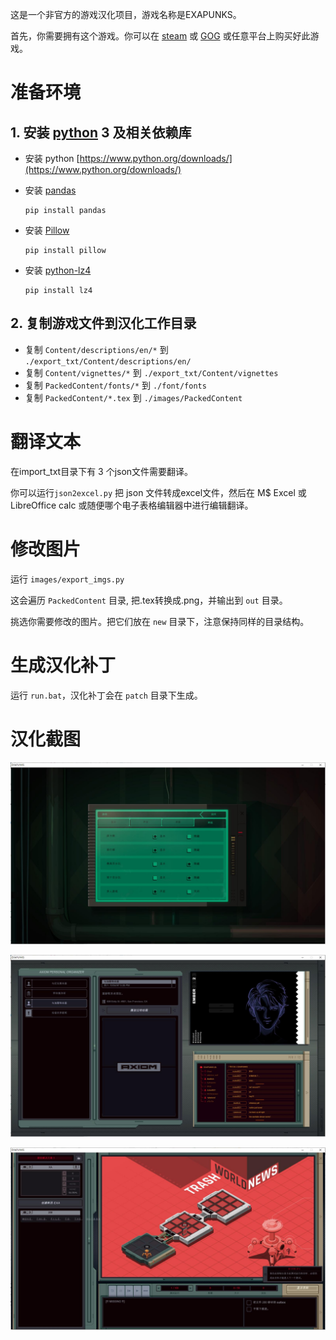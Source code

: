 这是一个非官方的游戏汉化项目，游戏名称是EXAPUNKS。

首先，你需要拥有这个游戏。你可以在 [steam](https://store.steampowered.com/app/716490/EXAPUNKS/) 或 [GOG](https://www.gog.com/game/exapunks) 或任意平台上购买好此游戏。

# 准备环境
## 1. 安装 [python](https://www.python.org/) 3 及相关依赖库

* 安装 python [https://www.python.org/downloads/](https://www.python.org/downloads/)

* 安装 [pandas](https://pandas.pydata.org/)

    ```
    pip install pandas
    ```


* 安装 [Pillow](https://python-pillow.org/)
    ```
    pip install pillow
    ```

* 安装 [python-lz4](https://github.com/python-lz4/python-lz4)
    ```
    pip install lz4
    ```

## 2. 复制游戏文件到汉化工作目录

* 复制 ``Content/descriptions/en/*`` 到 ``./export_txt/Content/descriptions/en/``
* 复制 ``Content/vignettes/*`` 到 ``./export_txt/Content/vignettes``
* 复制 ``PackedContent/fonts/*`` 到 ``./font/fonts``
* 复制 ``PackedContent/*.tex`` 到 ``./images/PackedContent``

# 翻译文本
在import_txt目录下有 3 个json文件需要翻译。

你可以运行``json2excel.py`` 把 json 文件转成excel文件，然后在 M$ Excel 或 LibreOffice calc 或随便哪个电子表格编辑器中进行编辑翻译。

# 修改图片
运行 ``images/export_imgs.py`` 

这会遍历 ``PackedContent`` 目录, 把.tex转换成.png，并输出到 ``out`` 目录。

挑选你需要修改的图片。把它们放在 ``new`` 目录下，注意保持同样的目录结构。

# 生成汉化补丁
运行 ``run.bat``，汉化补丁会在 ``patch`` 目录下生成。

# 汉化截图
![](screenshot/screenshot_1.jpg)

![](screenshot/screenshot_2.jpg)

![](screenshot/screenshot_3.jpg)
